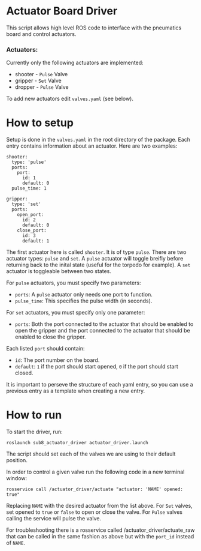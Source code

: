 # Actuator Board Driver

This script allows high level ROS code to interface with the pneumatics board and control actuators.

### Actuators:

Currently only the following actuators are implemented:
* shooter - `Pulse` Valve
* gripper - `Set` Valve
* dropper - `Pulse` Valve

To add new actuators edit `valves.yaml` (see below).

# How to setup
Setup is done in the `valves.yaml` in the root directory of the package.
Each entry contains information about an actuator. Here are two examples:
    
    shooter:
      type: 'pulse'
      ports:
        port:
          id: 1
          default: 0
      pulse_time: 1
        
    gripper:
      type: 'set'
      ports:
        open_port:
          id: 2
          default: 0
        close_port:
          id: 3
          default: 1

The first actuator here is called `shooter`. It is of type `pulse`. 
There are two actuator types: `pulse` and `set`. A `pulse` actuator will toggle breifly before returning back to the inital state (useful for the torpedo for example). A `set` actuator is toggleable between two states.

For `pulse` actuators, you must specify two parameters:
* `ports`: A `pulse` actuator only needs one port to function.
* `pulse_time`: This specifies the pulse width (in seconds).

For `set` actuators, you must specify only one parameter:
* `ports`: Both the port connected to the actuator that should be enabled to open the gripper and the port connected to the actuator that should be enabled to close the gripper.

Each listed `port` should contain:
* `id`: The port number on the board.
* `default`: `1` if the port should start opened, `0` if the port should start closed.

It is important to perseve the structure of each yaml entry, so you can use a previous entry as a template when creating a new entry.

# How to run
To start the driver, run:

    roslaunch sub8_actuator_driver actuator_driver.launch
  
The script should set each of the valves we are using to their default position.

In order to control a given valve run the following code in a new terminal window:

    rosservice call /actuator_driver/actuate "actuator: 'NAME' opened: true" 

Replacing `NAME` with the desired actuator from the list above. For `Set` valves, set opened to `true` or `false` to open or close the valve. For `Pulse` valves calling the service will pulse the valve.

For troubleshooting there is a rosservice called /actuator_driver/actuate_raw that can be called in the same fashion as above but with the `port_id` instead of `NAME`.